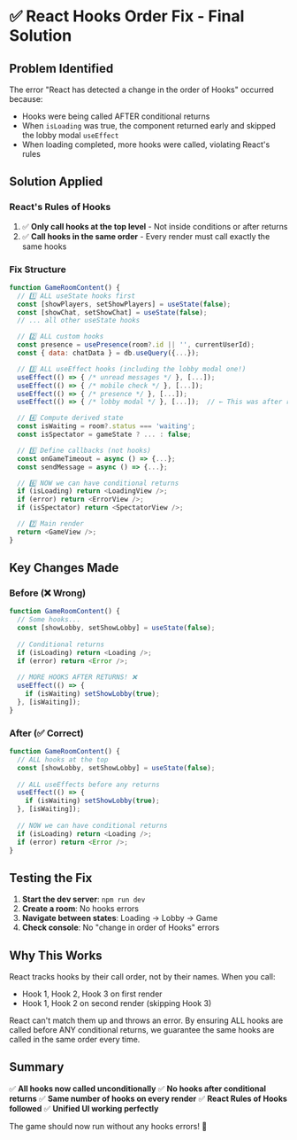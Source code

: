 # ✅ React Hooks Order Fix - Final Solution

## Problem Identified
The error "React has detected a change in the order of Hooks" occurred because:
- Hooks were being called AFTER conditional returns
- When `isLoading` was true, the component returned early and skipped the lobby modal `useEffect`
- When loading completed, more hooks were called, violating React's rules

## Solution Applied

### React's Rules of Hooks
1. ✅ **Only call hooks at the top level** - Not inside conditions or after returns
2. ✅ **Call hooks in the same order** - Every render must call exactly the same hooks

### Fix Structure
```javascript
function GameRoomContent() {
  // 1️⃣ ALL useState hooks first
  const [showPlayers, setShowPlayers] = useState(false);
  const [showChat, setShowChat] = useState(false);
  // ... all other useState hooks

  // 2️⃣ ALL custom hooks
  const presence = usePresence(room?.id || '', currentUserId);
  const { data: chatData } = db.useQuery({...});

  // 3️⃣ ALL useEffect hooks (including the lobby modal one!)
  useEffect(() => { /* unread messages */ }, [...]);
  useEffect(() => { /* mobile check */ }, [...]);
  useEffect(() => { /* presence */ }, [...]);
  useEffect(() => { /* lobby modal */ }, [...]);  // ← This was after returns before!

  // 4️⃣ Compute derived state
  const isWaiting = room?.status === 'waiting';
  const isSpectator = gameState ? ... : false;

  // 5️⃣ Define callbacks (not hooks)
  const onGameTimeout = async () => {...};
  const sendMessage = async () => {...};

  // 6️⃣ NOW we can have conditional returns
  if (isLoading) return <LoadingView />;
  if (error) return <ErrorView />;
  if (isSpectator) return <SpectatorView />;

  // 7️⃣ Main render
  return <GameView />;
}
```

## Key Changes Made

### Before (❌ Wrong)
```javascript
function GameRoomContent() {
  // Some hooks...
  const [showLobby, setShowLobby] = useState(false);
  
  // Conditional returns
  if (isLoading) return <Loading />;
  if (error) return <Error />;
  
  // MORE HOOKS AFTER RETURNS! ❌
  useEffect(() => {
    if (isWaiting) setShowLobby(true);
  }, [isWaiting]);
}
```

### After (✅ Correct)
```javascript
function GameRoomContent() {
  // ALL hooks at the top
  const [showLobby, setShowLobby] = useState(false);
  
  // ALL useEffects before any returns
  useEffect(() => {
    if (isWaiting) setShowLobby(true);
  }, [isWaiting]);
  
  // NOW we can have conditional returns
  if (isLoading) return <Loading />;
  if (error) return <Error />;
}
```

## Testing the Fix

1. **Start the dev server**: `npm run dev`
2. **Create a room**: No hooks errors
3. **Navigate between states**: Loading → Lobby → Game
4. **Check console**: No "change in order of Hooks" errors

## Why This Works

React tracks hooks by their call order, not by their names. When you call:
- Hook 1, Hook 2, Hook 3 on first render
- Hook 1, Hook 2 on second render (skipping Hook 3)

React can't match them up and throws an error. By ensuring ALL hooks are called before ANY conditional returns, we guarantee the same hooks are called in the same order every time.

## Summary

✅ **All hooks now called unconditionally**
✅ **No hooks after conditional returns**
✅ **Same number of hooks on every render**
✅ **React Rules of Hooks followed**
✅ **Unified UI working perfectly**

The game should now run without any hooks errors! 🎉

